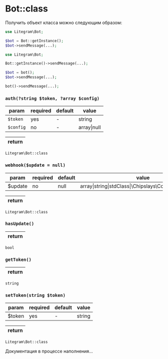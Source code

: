 # Bot::class

Получить объект класса можно следующим образом:

```php
use Litegram\Bot;

$bot = Bot::getInstance();
$bot->sendMessage(...);
```

```php
use Litegram\Bot;

Bot::getInstance()->sendMessage(...);
```

```php
$bot = bot();
$bot->sendMessage(...);
```

```php
bot()->sendMessage(...);
```



### `auth(?string $token, ?array $config)`
param|required|default|value
---|---|---|----
`$token`|yes|-|string
`$config`|no|-|array\|null

return|
---|
`Litegram\Bot::class`



### `webhook($update = null)`
param|required|default|value
---|---|---|----
$update|no|null|array\|string\|stdClass\|\Chipslays\Collection\Collection

return|
---|
`Litegram\Bot::class`



### `hasUpdate()`

return|
---|
`bool`


### `getToken()`

return|
---|
`string`

### `setToken(string $token)`

param|required|default|value
---|---|---|----
$token|yes|-|string


return|
---|
`Litegram\Bot::class`


Документация в процессе наполнения...
